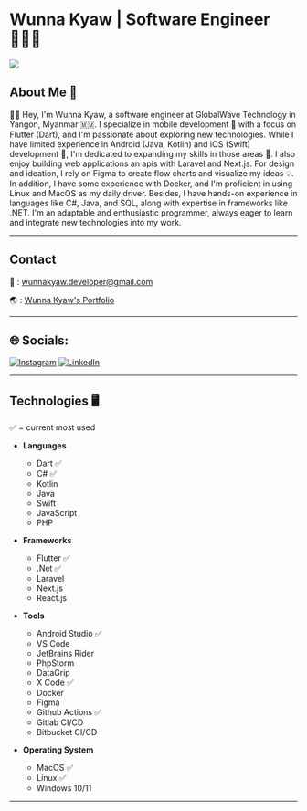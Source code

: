 # Wunna Kyaw | Software Engineer 👨🏻‍💻
[![](https://visitcount.itsvg.in/api?id=HeronKyaw&icon=2&color=0)](https://visitcount.itsvg.in)

## About Me 👤

👋🏻 Hey, I'm Wunna Kyaw, a software engineer at GlobalWave Technology in Yangon, Myanmar 🇲🇲. I specialize in mobile development 📱 with a focus on Flutter (Dart), and I'm passionate about exploring new technologies. While I have limited experience in Android (Java, Kotlin) and iOS (Swift) development 🙁, I'm dedicated to expanding my skills in those areas 💯. I also enjoy building web applications an apis with Laravel and Next.js. For design and ideation, I rely on Figma to create flow charts and visualize my ideas 💡. In addition, I have some experience with Docker, and I'm proficient in using Linux and MacOS as my daily driver. Besides, I have hands-on experience in languages like C#, Java, and SQL, along with expertise in frameworks like .NET. I'm an adaptable and enthusiastic programmer, always eager to learn and integrate new technologies into my work.

---
## Contact
📨     :   [wunnakyaw.developer@gmail.com](mailto:wunnakyaw.developer@gmail.com)

🌏     :   [Wunna Kyaw's Portfolio](www.wunnakyaw.vercel.com)

---

## 🌐 Socials:
[![Instagram](https://img.shields.io/badge/Instagram-%23E4405F.svg?logo=Instagram&logoColor=white)](https://instagram.com/definitely_h3r0n) [![LinkedIn](https://img.shields.io/badge/LinkedIn-%230077B5.svg?logo=linkedin&logoColor=white)](https://linkedin.com/in/wunnakyaw11) 

---

## Technologies 🖥️

✅ = current most used

- **Languages**
    - Dart ✅
    - C# ✅
    - Kotlin
    - Java
    - Swift
    - JavaScript
    - PHP

- **Frameworks**
    - Flutter ✅
    - .Net ✅
    - Laravel
    - Next.js
    - React.js
      
- **Tools**
    - Android Studio ✅
    - VS Code
    - JetBrains Rider
    - PhpStorm
    - DataGrip
    - X Code ✅
    - Docker
    - Figma
    - Github Actions ✅
    - Gitlab CI/CD
    - Bitbucket CI/CD

- **Operating System**
    - MacOS ✅
    - Linux ✅
    - Windows 10/11
---
